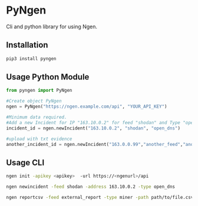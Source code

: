 PyNgen
======

Cli and python library for using Ngen.

Installation
------------

```bash
pip3 install pyngen
```

Usage Python Module
-------------------

```python
from pyngen import PyNgen

#Create object PyNgen
ngen = PyNgen("https://ngen.example.com/api", "YOUR_API_KEY")

#Minimum data required.
#Add a new Incident for IP "163.10.0.2" for feed "shodan" and Type "open_dns"
incident_id = ngen.newIncident("163.10.0.2", "shodan", "open_dns")

#upload with txt evidence
another_incident_id = ngen.newIncident("163.0.0.99","another_feed","another_incident_type", evidence_text="text_evidence", notes="Notes for this incident", impact="low", urgency="medium")

```


Usage CLI
---------

```bash
ngen init -apikey <apikey>  -url https://<ngenurl>/api
```

```bash
ngen newincident -feed shodan -address 163.10.0.2 -type open_dns
```

```bash
ngen reportcsv -feed external_report -type miner -path path/to/file.csv  -addressheader ip
```

